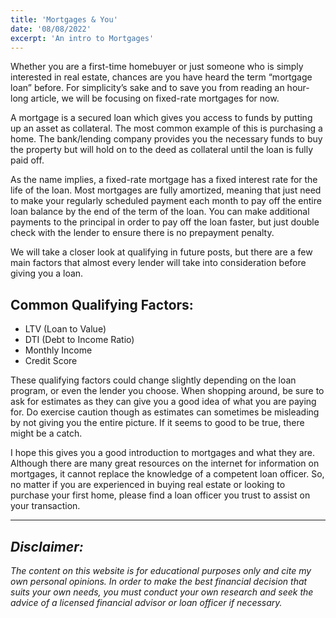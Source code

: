 ```yaml
---
title: 'Mortgages & You'
date: '08/08/2022'
excerpt: 'An intro to Mortgages'
---
```


Whether you are a first-time homebuyer or just someone who is simply interested in real estate, chances are you have heard the term “mortgage loan” before.  For simplicity’s sake and to save you from reading an hour-long article, we will be focusing on fixed-rate mortgages for now.  

A mortgage is a secured loan which gives you access to funds by putting up an asset as collateral.  The most common example of this is purchasing a home.  The bank/lending company provides you the necessary funds to buy the property but will hold on to the deed as collateral until the loan is fully paid off.  

As the name implies, a fixed-rate mortgage has a fixed interest rate for the life of the loan.  Most mortgages are fully amortized, meaning that just need to make your regularly scheduled payment each month to pay off the entire loan balance by the end of the term of the loan.  You can make additional payments to the principal in order to pay off the loan faster, but just double check with the lender to ensure there is no prepayment penalty.

We will take a closer look at qualifying in future posts, but there are a few main factors that almost every lender will take into consideration before giving you a loan. 

## Common Qualifying Factors:
  - LTV (Loan to Value)
  - DTI (Debt to Income Ratio)
  - Monthly Income 
  - Credit Score

These qualifying factors could change slightly depending on the loan program, or even the lender you choose.  When shopping around, be sure to ask for estimates as they can give you a good idea of what you are paying for.  Do exercise caution though as estimates can sometimes be misleading by not giving you the entire picture.  If it seems to good to be true, there might be a catch.

I hope this gives you a good introduction to mortgages and what they are.  Although there are many great resources on the internet for information on mortgages, it cannot replace the knowledge of a competent loan officer.  So, no matter if you are experienced in buying real estate or looking to purchase your first home, please find a loan officer you trust to assist on your transaction.  





----------------------------------------------------------------------------------------------------------------------------------------------------------
## *Disclaimer:* 
*The content on this website is for educational purposes only and cite my own personal opinions. In order to make the best financial decision that suits your own needs, you must conduct your own research and seek the advice of a licensed financial advisor or loan officer if necessary.*